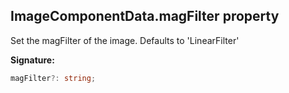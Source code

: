 
## ImageComponentData.magFilter property

Set the magFilter of the image. Defaults to 'LinearFilter'

**Signature:**

```typescript
magFilter?: string;
```

